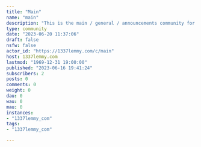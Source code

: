 ```yaml
---
title: "Main" 
name: "main"
description: "This is the main / general / announcements community for the 1337lemmy instance. I'll post announcements here if I ever have any (server maintenance, etc). Feel free to use this for suggestions or general chat."
type: community
date: "2023-06-20 11:37:06"
draft: false
nsfw: false
actor_id: "https://1337lemmy.com/c/main"
host: 1337lemmy.com
lastmod: "1969-12-31 19:00:00"
published: "2023-06-16 19:41:24"
subscribers: 2
posts: 0
comments: 0
weight: 0
dau: 0
wau: 0
mau: 0
instances:
- "1337lemmy_com"
tags: 
- "1337lemmy_com"

---
```


